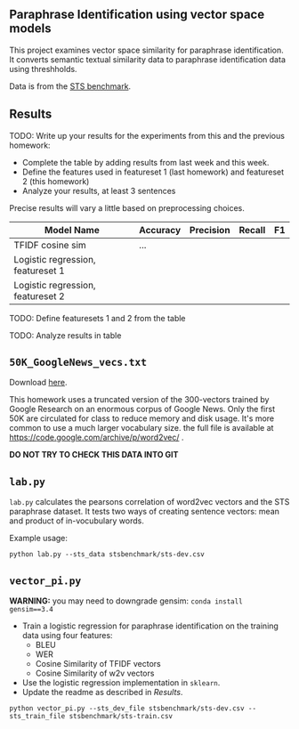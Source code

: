 Paraphrase Identification using vector space models
---------------------------------------------------

This project examines vector space similarity for paraphrase identification.
It converts semantic textual similarity data to paraphrase identification data using threshholds.

Data is from the [STS benchmark](http://ixa2.si.ehu.es/stswiki/index.php/STSbenchmark).


## Results

TODO: Write up your results for the experiments from this and the previous homework:
* Complete the table by adding results from last week and this week.
* Define the features used in featureset 1 (last homework) and featureset 2 (this homework)
* Analyze your results, at least 3 sentences

Precise results will vary a little based on preprocessing choices.


| Model Name | Accuracy | Precision | Recall | F1|
| ---------- | -------- | --------- | ------- | ---|
| TFIDF cosine sim| ... |
| Logistic regression, featureset 1 |
| Logistic regression, featureset 2  |


TODO: Define featuresets 1 and 2 from the table

TODO: Analyze results in table


## `50K_GoogleNews_vecs.txt`

Download [here](https://drive.google.com/file/d/1VKz_8FFTQebHIL-Ok_Qo63rwhR6dbu4G/view?usp=sharing).

This homework uses a truncated version of the 300-vectors trained by Google Research on an enormous corpus of Google News.
Only the first 50K are circulated for class to reduce memory and disk usage. 
It's more common to use a much larger vocabulary size. 
the full file is available at <https://code.google.com/archive/p/word2vec/> .

**DO NOT TRY TO CHECK THIS DATA INTO GIT** 

## `lab.py`

`lab.py` calculates the pearsons correlation of word2vec vectors and the STS paraphrase dataset.
It tests two ways of creating sentence vectors: mean and product of in-vocubulary words.

Example usage:

`python lab.py --sts_data stsbenchmark/sts-dev.csv`


## `vector_pi.py`

**WARNING:** you may need to downgrade gensim:
`conda install gensim==3.4`

* Train a logistic regression for paraphrase identification on the training data using four features:
    - BLEU
    - WER
    - Cosine Similarity of TFIDF vectors
    - Cosine Similarity of w2v vectors
* Use the logistic regression implementation in `sklearn`.
* Update the readme as described in *Results*.

`python vector_pi.py --sts_dev_file stsbenchmark/sts-dev.csv --sts_train_file stsbenchmark/sts-train.csv`
